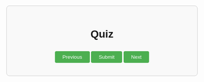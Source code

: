 <!DOCTYPE html>
<html lang="en">
<head>
  <meta charset="UTF-8">
  <title>Quiz Game</title>
  <style>
    /* Your CSS styles here */
    body {
      font-family: Arial, sans-serif;
      text-align: center;
    }
    .quiz-container {
      max-width: 600px;
      margin: 0 auto;
      padding: 20px;
      border: 1px solid #ccc;
      border-radius: 8px;
      background-color: #f9f9f9;
    }
    .options {
      display: flex;
      flex-direction: column;
      align-items: center;
    }
    button {
      margin-top: 10px;
      padding: 8px 20px;
      border: none;
      border-radius: 4px;
      background-color: #4CAF50;
      color: white;
      cursor: pointer;
    }
    button:hover {
      background-color: #45a049;
    }
  </style>
</head>
<body background="C:\Users\PUNTA\Pictures\Saved Pictures\quizbackground2.jpg">
<div class="quiz-container">
    <h1>Quiz </h1>
    <p id="question"></p>
    <div id="options" class="options"></div>
    <button id="prevBtn">Previous</button>
    <button id="submitBtn">Submit</button>
    <button id="nextBtn">Next</button>
    <p id="result" style="display: none;"></p>
    <p id="score" style="display: none;"></p>
    <p id="timer"></p>
  </div>
  <div id="thankYouScreen" style="display: none;">
     <h2>Thank You for Participating!</h2>
     <p id="remarks"></p>
     <p>Your Score: <span id="finalScore"></span> out of <span id="totalQuestions"></span></p>
</div>
  <script>
    // JavaScript code here
    const questions = [
      {
        question: "(1)  If England is written as 1234526 and france is written  as 78592, how if Greece coded ?",
        options: ["A) 381171", "B) 381191", "C) 234424", "D) 335343"],
        answer: "B) 381191"
      },
      {
        question: "(2)  In a row of boys facing North, A is sixteenth from the left end and C is sixteenth from the right end. B, who is fourth to the right of A, is fifth to the left of C in the row. How many boys are there in the row?",
        options: ["A) 37", "B) 36", "C) 40", "D) 42"],
        answer: "C) 40"
      },
      {
        question: "(3)  There is a certain relationship between the numbers on the either side of : : . Select a number from 3: 15: : 7: ? ",
        options: ["A) 35", "B) 36", "C) 61", "D) 42"],
        answer: "A) 35"
      },
      {
        question: "(4)  Pointing to a photograph, a women says, 'this man's son's sister is my mother in law.' How is the women's husband related to the man in the  photograph?",
        options: ["A) Grandson", "B) Son", "C) Son in law", "D) Nephew"],
        answer: "A) Grandson"
      },
      {
        question: "(5)  How many 5's are there in the given number of sequence which are immediately preceded by 7 and immediately followed by 6 ",
        options: ["A) One", "B) Two", "C) Three", "D) Four"],
        answer: "A) One"
      },
      {
        question: "(6)  Ritu and Priti starts from a fixed point. Ritu moves 5km westward and turns left and then covers 6km. Priti moves 7 km northward, turns left and walks 5km. The distance between Ritu and Priti now is",
        options: ["A) 10km", "B) 13km", "C) 8km", "D) 6km"],
        answer: "A) 13km"
      },
      {
        question: "(7) If the first half of the English alphabet is reversed and then next portion of English alphabet is reversed so as 'A' takes the position of 'M' and 'N' takes the position of 'Z' then which letter will be 6th to the left of 17th letter to the right of 7th letter from the left? ",
        options: ["A) U", "B) V", "C) B", "D) D"],
        answer: "B) V"
      },
      {
        question: "(8) A, B. C, D, E. F, G and H are sitting around a circle facing the centre. B is second to the right of D, who is third to the right of F. C is second to the left of A, who is second to the left of F. G is third to the right of E. Who is on the immediate right of A? ",
        options: ["A) B", "B) E", "C) F", "D) None of These"],
        answer: "B) E"
      },
      {
        question: "(9)  Kunal walks 10 kilometres towards North. From there, he walks 6 kilometres towards South. Then, he walks 3 kilometres towards East. How far and in which direction is he with reference to his starting point?",
        options: ["A) 5Km West", "B) 5km Northeast", "C) 7 km East", "D) None of These"],
        answer: "B) 5km Northeast"
      },
      {
        question: "(10)  If 'lead' is called 'stick', 'stick' is called 'nib', 'nib' is called 'needle' 'needle' is called 'rope' and 'rope' is called 'thread', what will be fitted in a pen to write with it?",
        options: ["A) stick", "B) lead", "C) needle", "D) nib"],
        answer: "C) needle"
      },
      {
        question: "(11)  Which of the following words cannot be  formed by using the letters of the given word: CONCCRETE",
        options: ["A) TREAT", "B) CONCERN", "C) TRAIN", "D) CENTER"],
        answer: "C) TRAIN"
      },
      {
        question: "(12)  Complete  the sequence - Clothes: Tailor: : Book: ? ",
        options: ["A) Dic", "B) CONCERN", "C) TRAIN", "D) CENTER"],
        answer: "C) TRAIN"
      },
      {
        question: "(13)  Complete  the sequence - Mill: Cloth: : Factory: ? ",
        options: ["A) Fiber", "B) Cement", "C) Textile", "D) Oil"],
        answer: "B) Cement"
      },
     {
        question: "(14)  Complete  the sequence - Degree: Temperature: : Joule: ? ",
        options: ["A) Force", "B) Work", "C) Newton", "D) Power"],
        answer: "B) Work"
      },
     {
        question: "(15)  2  4  8  16  _",
        options: ["A) 20", "B) 24", "C) 32", "D) 64"],
        answer: "C) 32"
      },
     {
        question: "(16)  2  6  12  20  _",
        options: ["A) 30", "B) 24", "C) 32", "D) 64"],
        answer: "A) 30"
      },
     {
        question: "(17)  149  4196  91625   _",
        options: ["A) 253649", "B) 276272", "C) 735633", "D) 162536"],
        answer: "D) 162536"
      },
     {
        question: "(18)  The HCF and LCM of two numbers are 84 and 21, respectively. If the ratio of the two numbers is 1:4, then the larger of the two numbers is:",
        options: ["A) 80", "B) 43", "C) 81", "D) 64"],
        answer: "C) 81"
      },
     {
        question: "(19)  What is difference is the place and face value of 3 in 456783",
        options: ["A) 0", "B) 1", "C) 2", "D) 3"],
        answer: "A) 0"
      },
     {
        question: "(20)  The sum of 3 + 3 * 3(4+3) is:",
        options: ["A) 38", "B) 43", "C) 81", "D) 66"],
        answer: "D) 66"
      },
     {
        question: "(21) How many prime numbers are there between 10 and 20 ?  ",
        options: ["A) 7", "B) 4", "C) 3", "D) 5"],
        answer: "B) 4"
      },
     {
        question: "(22)  Which of the following properties is incorrect qith respect to the property of whole numbers ?",
        options: ["A) Addition and subtraction are cummutative", "B) Division by 0 is not defined", "C) Multiplication is distributive over addition", "D) They are closed under addition and multiplication"],
        answer: "A) Addition and subtraction are cummultative"
      },
     {
        question: "(23) A bag contains 25-paise and 50-paise coins whose total value is Rs. 30. If the number of 25-paise coins is four times that of 50-paise coins, then find the number of each type of coins? ",
        options: ["A) 40 and 30", "B) 20 and 40", "C) 80 and 20", "D) 60 and 20"],
        answer: "C) 80 and 20"
      },
     {
        question: "(24) Fill in the blanks:  1 million=________ hundred thousand  ",
        options: ["A) One", "B) Ten", "C) Hundred", "D) Twenty"],
        answer: "A) One"
      },
     {
        question: "(25) Virat can type 28 words per minute. At this rate, how many words can Virat type iin 5.5 minutes ?  ",
        options: ["A) 154", "B) 157", "C) 159", "D) 162"],
        answer: "A) 154"
      },
     {
        question: "(26) Convert 5km into metre   ",
        options: ["A) 500m", "B) 5000m", "C) 50m", "D) 5m"],
        answer: "B) 5000m"
      },
     {
        question: "(27) The numbers which are multiples of 2 are:  ",
        options: ["A) odd", "B) even", "C) composite", "D) prime"],
        answer: "B) even"
      },
     {
        question: "(28) Where do we place the positive numbers on a vertical number line with respect to 0 ?  ",
        options: ["A) above", "B) left side", "C) right side", "D) below"],
        answer: "A) above"
      },
     {
        question: "(29) The easurement of an angle is 180. Which one of the following types of angle is this ?  ",
        options: ["A) Rigth angle", "B) Straigth angle", "C) Reflex angle", "D) None of these"],
        answer: "B) Straigth angle"
      },
     {
        question: "(30) A table cover measures 2.45m by 1.25m. Find its perimeter ?  ",
        options: ["A) 6.80m", "B) 7.40m", "C) 8.70m", "D) 7.70m"],
        answer: "B) 7.40m"
      },
     {
        question: "(31) Who among the following wrote sanskrit grammer ?  ",
        options: ["A) Kalidas", "B) Charak", "C) Panini", "D) Aryabhatt"],
        answer: "C) Panini"
      },
     {
        question: "(32) Which among the following headstreams meets ganga at the last  ?  ",
        options: ["A) Alakanda", "B) Pindar", "C) Mandakini", "D) Bhagirathi"],
        answer: "D) Bhagirathi"
      },
     {
        question: "(33) Patanjali is well known  for the compilation of ?  ",
        options: ["A) Yoga sutra", "B) Panchatantra", "C) Brahma sutra", "D) Ayurveda"],
        answer: "A) Yoga sutra"
      },
     {
        question: "(34) The country highest in barley production is  ?  ",
        options: ["A) China", "B) Russia", "C) India", "D) France"],
        answer: "B) Russia"
      },
     {
        question: "(35) Tsunami are caused by  ",
        options: ["A) Hurricans", "B) Earthquakes", "C) Undersea landslides", "D) None of these"],
        answer: "A) Hurricans"
      },
     {
        question: "(36) Which is  the hottest planet in our solar system ?  ",
        options: ["A) Mercury", "B) Venus", "C) Mars", "D) Jupiter"],
        answer: "B) Venus"
      },
     {
        question: "(37) Where was the electricity supply first introduced ?  ",
        options: ["A) Mumbai", "B) Dehradun", "C) Darjeeling", "D) Chennai"],
        answer: "C) Darjeeling"
      },
     {
        question: "(38) When was the battle of Plaseey fought ?  ",
        options: ["A) 1757", "B) 1758", "C) 1753", "D) 1755"],
        answer: "A) 1757"
      },
     {
        question: "(39) Which mughal emperor was famous as Zinda Pir ?  ",
        options: ["A) Shahjahan", "B) Akbar", "C) Aurangzeb", "D) Babar"],
        answer: "C) Aurangzeb"
      },
     {
        question: "(40) Who founded mauryan dynasty ?  ",
        options: ["A) Bindusara", "B) Chandragupta Maurya", "C) Ashoka", "D) Suryagupta Maurya"],
        answer: "B) Chandragupta Maurya"
      },
     {
        question: "(41) The area of a trapezium is 480 cm2, the distance between two parallel sides is 15 cm and one of the parallel side is 20 cm. The other parallel side is:  ?  ",
        options: ["A) 20cm", "B) 44cm", "C) 50cm", "D) 54"],
        answer: "B) 44"
      },
     {
        question: "(42)  The area of a rhombus is 240 cm  and one of the diagonals is 16 cm. Find the other diagonal.",
        options: ["A) 16cm", "B)  20cm", "C) 30cm", "D)  36m"],
        answer: "C) 30"
      },
     {
        question: "(43) The age of the father is three times the age of the son. If the age of the son is 15 years old, then the age of the father is:",
        options: ["A) 50 years", "B)  55 years", "C) 40 years", "D)  45 years"],
        answer: "D) 45 years"
      },
     {
        question: "(44) The difference between two whole numbers is 66. The ratio of the two numbers is 2: 5. The two numbers are",
        options: ["A) 60 and 6 ", "B)  100 and 33 ", "C)  110 and 44", "D)  45 and 3"],
        answer: "C)  110 and 44"
      },
     {
        question: "(45) Three consecutive integers add up 51. The integers are:",
        options: ["A) 16,17,18 ", "B)  15,16,17", "C) 17,18,19", "D)  18,19,20"],
        answer: "A)  16,17,18"
      },
     {
        question: "(46)  The solution for 3m = 5m – (8/5) is:",
        options: ["A) 8/5", "B) 4/5", "C) 5/4", "D) 5/7"],
        answer: "B)  4/5"
      },
     {
        question: "(47) If the weight of 12 sheets of thick paper is 40 grams, how many sheets of the same paper would weigh 2500 grams?",
        options: ["A) 750", "B) 800", "C) 532", "D) 400"],
        answer: "A)  750"
      },
     {
        question: "(48) 6 pipes are required to fill a tank in 1 hour 20 minutes. If we use 5 such types of pipes, how much time it will take to fill the tank?",
        options: ["A) 120 min", "B) 96 min", "C) 80 min", "D) 85 min"],
        answer: "B)  96 min"
      },
     {
        question: "(49) In a trapezium, the parallel sides measure 40 cm and 20 cm. Calculate the area of the trapezium if its non-parallel sides are equal having the lengths of 26 cm.",
        options: ["A) 750", "B) 800", "C) 720", "D) 400"],
        answer: "C)  720"
      },
     {
        question: "(50)  A cuboidal box of dimensions 1 m × 2 m × 1.5 m is to be painted except its bottom. Calculate how much area of the box has to be painted.",
        options: ["A) 11", "B) 15", "C) 19", "D) 21"],
        answer: "A)  11"
      },

    ];

 
  
    
    let currentQuestion = 0;
    let score = 0;
    let startTime = 0;
    const timePerQuestion = 3600;
    let timerInterval;

    const questionElement = document.getElementById("question");
    const optionsElement = document.getElementById("options");
    const resultElement = document.getElementById("result");
    const scoreElement = document.getElementById("score");
    const timerElement = document.getElementById("timer");
    const prevButton = document.getElementById("prevBtn");
    const nextButton = document.getElementById("nextBtn");
    const submitButton = document.getElementById("submitBtn");
    const thankYouScreen = document.getElementById("thankYouScreen");

    function startQuiz() {
      startTime = Date.now(); // Start time for the entire quiz
      startTimer(); // Start the timer for the first question
      loadQuestion(); // Load the first question
    }

    function startTimer() {
      timerInterval = setInterval(updateTimer, 1000);
    }

    function updateTimer() {
      const current = questions[currentQuestion];
      const elapsed = Math.floor((Date.now() - startTime) / 1000);
      const remaining = timePerQuestion - elapsed;

      if (remaining >= 0) {
        const minutes = Math.floor(remaining / 60);
        const seconds = remaining % 60;
        timerElement.textContent = `Time Left: ${minutes}:${seconds < 10 ? '0' : ''}${seconds}`;
      } else {
        clearInterval(timerInterval);
        showResult();
      }
    }

    function loadQuestion() {
      const current = questions[currentQuestion];
      questionElement.textContent = current.question;

      optionsElement.innerHTML = "";
      current.options.forEach(option => {
        const button = document.createElement("button");
        button.textContent = option;
        button.addEventListener("click", () => checkAnswer(option));
        optionsElement.appendChild(button);
      });

      updateButtons();
      resultElement.style.display = "none";
      scoreElement.style.display = "none";
    }

    function moveToQuestion(index) {
      if (index !== currentQuestion) {
        clearInterval(timerInterval);
      }
      currentQuestion = index;
      loadQuestion();
      startTimer();
    }

    function checkAnswer(selectedOption) {
      const current = questions[currentQuestion];
      const selectedAnswer = selectedOption.trim();
      const correctAnswer = current.answer.trim();

      if (selectedAnswer === correctAnswer) {
        score += 1;
      }

      if (currentQuestion === questions.length - 1) {
        showScore();
      } else {
        moveToQuestion(currentQuestion + 1);
      }
    }

    function showResult() {
      resultElement.style.display = "block";
      resultElement.textContent = `Result: ${score} out of ${questions.length}`;
      scoreElement.style.display = "block";
      scoreElement.textContent = `Your Score: ${score}`;
      timerElement.textContent = "Time's up!";
      updateButtons();
    }

    function updateButtons() {
      prevButton.disabled = currentQuestion === 0;
      nextButton.disabled = currentQuestion === questions.length - 1;
    }

    function showScore() {
      const totalQuestions = questions.length;
      const remarks = getRemarks(score, totalQuestions);

      thankYouScreen.style.display = "block";
      document.getElementById("finalScore").textContent = score;
      document.getElementById("totalQuestions").textContent = totalQuestions;
      document.getElementById("remarks").textContent = remarks;

      // Hide quiz container after showing the score
      document.querySelector(".quiz-container").style.display = "none";
    }

    function getRemarks(score, totalQuestions) {
      const percentage = (score / totalQuestions) * 100;

      if (percentage >= 80) {
        return "Excellent! You did great!";
      } else if (percentage >= 60) {
        return "Good job! Keep it up!";
      } else {
        return "You can do better. Try again!";
      }
    }

    window.onload = startQuiz;

    prevButton.addEventListener("click", () => moveToQuestion(currentQuestion - 1));
    nextButton.addEventListener("click", () => moveToQuestion(currentQuestion + 1));
    submitButton.addEventListener("click", () => showScore());
  </script>
</body>
</html>
